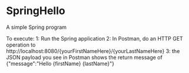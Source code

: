 # SpringHello

A simple Spring program

To execute:
    1: Run the Spring application
    2: In Postman, do an HTTP GET operation to http://localhost:8080/{yourFirstNameHere}/{yourLastNameHere}
    3: the JSON payload you see in Postman shows the return message of {"message":"Hello {firstName} {lastName}"}